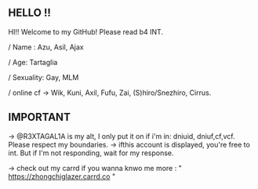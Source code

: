 ## HELLO !!
HI!! Welcome to my GitHub! Please read b4 INT.

/ Name : Azu, Asil, Ajax

/ Age: Tartaglia

/ Sexuality: Gay, MLM

/ online cf -> Wik, Kuni, Axil, Fufu, Zai, (S)hiro/Snezhiro, Cirrus.




## IMPORTANT
 -> @R3XTAGAL1A is my alt,  I only put it on if i'm in: dniuid, dniuf,cf,vcf. Please respect my boundaries.
 -> ifthis account is displayed, you're free to int. But if I'm not responding, wait for my response. 
 
 -> check out my carrd if you wanna knwo me more : " https://zhongchiglazer.carrd.co "

